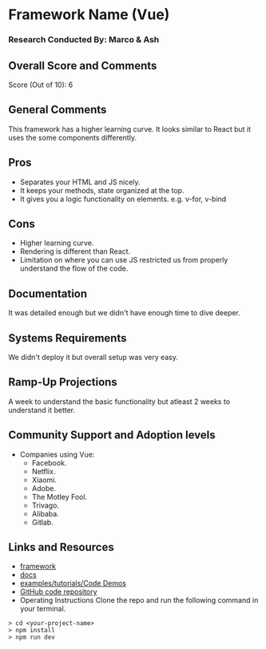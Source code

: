 # Framework Name (Vue)

### Research Conducted By: Marco & Ash

## Overall Score and Comments

Score (Out of 10): 6

## General Comments

This framework has a higher learning curve. It looks similar to React but it uses the some components differently.  

## Pros
+ Separates your HTML and JS nicely.
+ It keeps your methods, state organized at the top.
+ It gives you a logic functionality on elements. e.g. v-for, v-bind

## Cons
+ Higher learning curve.
+ Rendering is different than React.
+ Limitation on where you can use JS restricted us from properly understand the flow of the code.

## Documentation
It was detailed enough but we didn't have enough time to dive deeper.

## Systems Requirements

We didn't deploy it but overall setup was very easy.

## Ramp-Up Projections

A week to understand the basic functionality but atleast 2 weeks to understand it better.

## Community Support and Adoption levels

+ Companies using Vue:
  + Facebook.
  + Netflix.
  + Xiaomi.
  + Adobe.
  + The Motley Fool.
  + Trivago.
  + Alibaba.
  + Gitlab.

## Links and Resources
+ [framework](https://vuejs.org/)
+ [docs](https://vuejs.org/guide/introduction.html)
+ [examples/tutorials/Code Demos](https://vuejs.org/examples/#hello-world)
+ [GitHub code repository](https://github.com/villafanam/401d51-salmon-cookies/edit/main/README.md)
+ Operating Instructions
  Clone the repo and run the following command in your terminal.
```
> cd <your-project-name>
> npm install
> npm run dev
```

